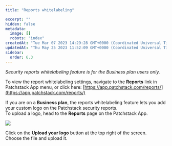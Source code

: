 ```yaml
---
title: "Reports whitelabeling"

excerpt: ""
hidden: false
metadata: 
  image: []
  robots: "index"
createdAt: "Tue Mar 07 2023 14:29:28 GMT+0000 (Coordinated Universal Time)"
updatedAt: "Thu May 25 2023 11:52:09 GMT+0000 (Coordinated Universal Time)"
sidebar:
  order: 6.3
---
```

_Security reports whitelabeling feature is for the Business plan users only._  

To view the report whitelabeling settings, navigate to the **Reports** link in Patchstack App menu, or click here:
[https://app.patchstack.com/reports/](https://app.patchstack.com/reports/)

If you are on a **Business plan**, the reports whitelabeling feature lets you add your custom logo on the Patchstack security reports.  
To upload a logo, head to the **Reports** page on the Patchstack App.

![](@images/patchstack-reports-whitelabeling.png)

Click on the **Upload your logo** button at the top right of the screen.  
Choose the file and upload it.
